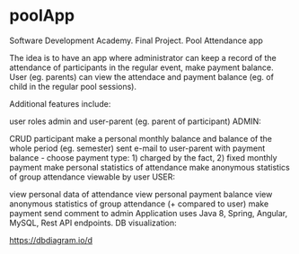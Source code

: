 # poolApp
Software Development Academy. Final Project. Pool Attendance app

The idea is to have an app where administrator can keep a record of the attendance of participants in the regular event, make payment balance.
User (eg. parents) can view the attendace and payment balance (eg. of child in the regular pool sessions).

Additional features include:

user roles admin and user-parent (eg. parent of participant)
ADMIN:

CRUD participant
make a personal monthly balance and balance of the whole period (eg. semester)
sent e-mail to user-parent with payment balance -
choose payment type: 1) charged by the fact, 2) fixed monthly payment
make personal statistics of attendance
make anonymous statistics of group attendance viewable by user
USER:

view personal data of attendance
view personal payment balance
view anonymous statistics of group attendance (+ compared to user)
make payment
send comment to admin
Application uses Java 8, Spring, Angular, MySQL, Rest API endpoints. DB visualization:

https://dbdiagram.io/d
